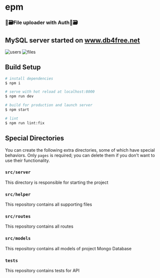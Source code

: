 # epm

### 📂🗃️File uploader with Auth📂🗃️

## MySQL server started on www.db4free.net
![users](https://i.imgur.com/ssqDMs9.png)
![files](https://i.imgur.com/eHrgVFc.png)
## Build Setup

```bash
# install dependencies
$ npm i

# serve with hot reload at localhost:8000
$ npm run dev

# build for production and launch server
$ npm start

# lint
$ npm run lint:fix
```

## Special Directories

You can create the following extra directories, some of which have special behaviors. Only `pages` is required; you can delete them if you don't want to use their functionality.

### `src/server`

This directory is responsible for starting the project

### `src/helper`

This repository contains all supporting files

### `src/routes`

This repository contains all routes 

### `src/models`

This repository contains all models of project Mongo Database 

### `tests`

This repository contains tests for API
